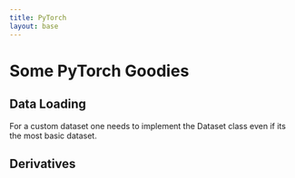 ```yaml
---
title: PyTorch
layout: base
---
```


# Some PyTorch Goodies

## Data Loading

For a custom dataset one needs to implement the Dataset class even if its the most basic dataset.

## Derivatives

[](https://machinelearningmastery.com/calculating-derivatives-in-pytorch/)


